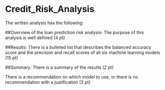 # Credit_Risk_Analysis

The written analysis has the following:

##Overview of the loan prediction risk analysis:
  The purpose of this analysis is well defined (4 pt)

##Results:
There is a bulleted list that describes the balanced accuracy score and the precision and recall scores of all six machine learning models (15 pt)

##Summary:
There is a summary of the results (2 pt)

There is a recommendation on which model to use, or there is no recommendation with a justification (3 pt)

